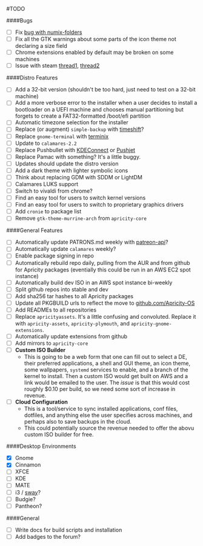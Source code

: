 #TODO

####Bugs
- [ ] Fix [bug with numix-folders](https://github.com/numixproject/numix-folders/issues/133)
- [ ] Fix all the GTK warnings about some parts of the icon theme not declaring a size field
- [ ] Chrome extensions enabled by default may be broken on some machines
- [ ] Issue with steam [thread1](https://github.com/Apricity-OS/apricity-build/issues/20#issuecomment-206939955), [thread2](https://github.com/Apricity-OS/apricity-build/issues/20#issuecomment-206939955)

####Distro Features
- [ ] Add a 32-bit version (shouldn't be too hard, just need to test on a 32-bit machine)
- [ ] Add a more verbose error to the installer when a user decides to install a bootloader on a UEFI machine and chooses manual partitioning but forgets to create a FAT32-formatted /boot/efi partition
- [ ] Automatic timezone selection for the installer
- [ ] Replace (or augment) `simple-backup` with [timeshift](http://www.teejeetech.in/p/timeshift.html)?
- [ ] Replace `gnome-terminal` with [terminix](https://github.com/gnunn1/terminix)
- [ ] Update to `calamares-2.2`
- [ ] Replace Pushbullet with [KDEConnect](https://community.kde.org/KDEConnect) or [Pushjet](https://pushjet.io/)
- [ ] Replace Pamac with something? It's a little buggy.
- [ ] Updates should update the distro version
- [ ] Add a dark theme with lighter symbolic icons
- [ ] Think about replacing GDM with SDDM or LightDM
- [ ] Calamares LUKS support
- [ ] Switch to vivaldi from chrome?
- [ ] Find an easy tool for users to switch kernel versions
- [ ] Find an easy tool for users to switch to proprietary graphics drivers
- [ ] Add `cronie` to package list
- [ ] Remove `gtk-theme-murrine-arch` from `apricity-core`

####General Features
- [ ] Automatically update PATRONS.md weekly with [patreon-api](https://github.com/oxguy3/patreon-api)?
- [ ] Automatically update `calamares` weekly?
- [ ] Enable package signing in repo
- [ ] Automatically rebuild repo daily, pulling from the AUR and from github for Apricity packages (eventially this could be run in an AWS EC2 spot instance)
- [ ] Automatically build dev ISO in an AWS spot instance bi-weekly
- [ ] Split github repos into stable and dev
- [ ] Add sha256 tar hashes to all Apricity packages
- [ ] Update all PKGBUILD urls to reflect the move to [github.com/Apricity-OS](https://github.com/Apricity-OS)
- [ ] Add READMEs to all repositories
- [ ] Replace `apricityassets`. It's a little confusing and convoluted. Replace it with `apricity-assets`, `apricity-plymouth`, and `apricity-gnome-extensions`.
- [ ] Automatically update extensions from github
- [ ] Add mirrors to `apricity-core`
- [ ] **Custom ISO Builder**
  - This is going to be a web form that one can fill out to select a DE, their preferred applications, a shell and GUI theme, an icon theme, some wallpapers, `systemd` services to enable, and a branch of the kernel to install. Then a custom ISO would get built on AWS and a link would be emailed to the user. The *issue* is that this would cost roughly $0.10 per build, so we need some sort of increase in revenue. 
- [ ] **Cloud Configuration**
  - This is a tool/service to sync installed applications, conf files, dotfiles, and anything else the user specifies across machines, and perhaps also to save backups in the cloud.
  - This could potentially source the revenue needed to offer the abovu custom ISO builder for free.

####Desktop Environments
- [x] Gnome
- [x] Cinnamon
- [ ] XFCE
- [ ] KDE
- [ ] MATE
- [ ] i3 / [sway](http://swaywm.org/)?
- [ ] Budgie?
- [ ] Pantheon?

####General
- [ ] Write docs for build scripts and installation
- [ ] Add badges to the forum?
